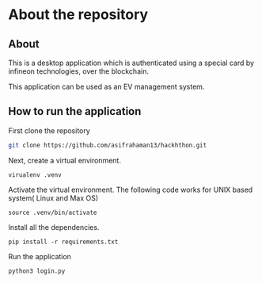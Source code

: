 # About the repository


## About

This is a desktop application which is authenticated using a special card by infineon technologies, over the blockchain. 

This application can be used as an EV management system. 

## How to run the application

First clone the repository

```bash
git clone https://github.com/asifrahaman13/hackhthon.git
```

Next, create a virtual environment. 

```
virualenv .venv
```

Activate the  virtual environment. The following code works for UNIX based system( Linux and Max OS)

```
source .venv/bin/activate
```

Install all the dependencies.

```
pip install -r requirements.txt
```
Run the application

```
python3 login.py
```
